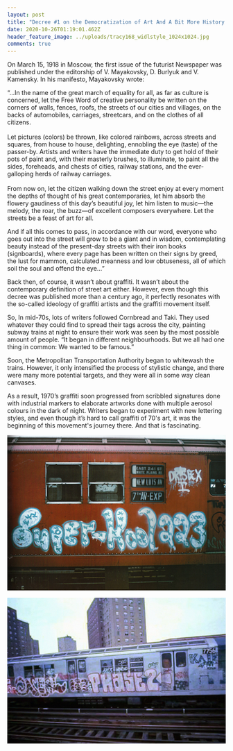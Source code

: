 ```yaml
---
layout: post
title: "Decree #1 on the Democratization of Art And A Bit More History "
date: 2020-10-26T01:19:01.462Z
header_feature_image: ../uploads/tracy168_widlstyle_1024x1024.jpg
comments: true
---
```

On March 15, 1918 in Moscow, the first issue of the futurist Newspaper was published under the editorship of V. Mayakovsky, D. Burlyuk and V. Kamensky. In his manifesto, Mayakovsky wrote:

“…In the name of the great march of equality for all, as far as culture is concerned, let the Free Word of creative personality be written on the corners of walls, fences, roofs, the streets of our cities and villages, on the backs of automobiles, carriages, streetcars, and on the clothes of all citizens.\
\
Let pictures (colors) be thrown, like colored rainbows, across streets and squares, from house to house, delighting, ennobling the eye (taste) of the passer-by. Artists and writers have the immediate duty to get hold of their pots of paint and, with their masterly brushes, to illuminate, to paint all the sides, foreheads, and chests of cities, railway stations, and the ever-galloping herds of railway carriages.\
\
From now on, let the citizen walking down the street enjoy at every moment the depths of thought of his great contemporaries, let him absorb the flowery gaudiness of this day’s beautiful joy, let him listen to music—the melody, the roar, the buzz—of excellent composers everywhere. Let the streets be a feast of art for all.

And if all this comes to pass, in accordance with our word, everyone who goes out into the street will grow to be a giant and in wisdom, contemplating beauty instead of the present-day streets with their iron books (signboards), where every page has been written on their signs by greed, the lust for mammon, calculated meanness and low obtuseness, all of which soil the soul and offend the eye…”

Back then, of course, it wasn’t about graffiti. It wasn’t about the contemporary definition of street art either. However, even though this decree was published more than a century ago, it perfectly resonates with the so-called ideology of graffiti artists and the graffiti movement itself.

So, In mid-70s, lots of writers followed Cornbread and Taki. They used whatever they could find to spread their tags across the city, painting subway trains at night to ensure their work was seen by the most possible amount of people. “It began in different neighbourhoods. But we all had one thing in common: We wanted to be famous.”

Soon, the Metropolitan Transportation Authority began to whitewash the trains. However, it only intensified the process of stylistic change, and there were many more potential targets, and they were all in some way clean canvases.

As a result, 1970’s graffiti soon progressed from scribbled signatures done with industrial markers to elaborate artworks done with multiple aerosol colours in the dark of night. Writers began to experiment with new lettering styles, and even though it’s hard to call graffiti of 70's art, it was the beginning of this movement's journey there. And that is fascinating.

![The early writers all agree that the first subway mast the first subway masterpiece was done on an IRT Subway train by SUPER KOOL 223.](../uploads/superkool223_graffiti365_325.jpg)

![Phase 2 and Tracy 168 were one of the first ones to create innovative elaborate lettering. ](../uploads/r2_3_phase_2_train_-_ml.jpg)